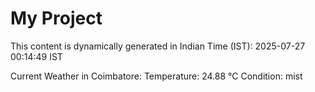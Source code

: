 # My Project

This content is dynamically generated in Indian Time (IST): 2025-07-27 00:14:49 IST


Current Weather in Coimbatore:
Temperature: 24.88 °C
Condition: mist
